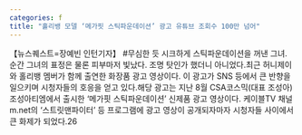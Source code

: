 ```yaml
---
categories: f
title: "홀리뱅 모델 ‘메가핏 스틱파운데이션’ 광고 유튜브 조회수 100만 넘어"
---
```

【뉴스퀘스트=장예빈 인턴기자】 #무심한 듯 시크하게 스틱파운데이션을 꺼낸 그녀. 순간 그녀의 표정은 물론 피부마저 빛났다. 조명 탓인가 했더니 아니었다.최근 허니제이와 홀리뱅 멤버가 함께 출연한 화장품 광고 영상이다. 이 광고가 SNS 등에서 큰 반향을 일으키며 시청자들의 호응을 얻고 있다.해당 광고는 지난 8월 CSA코스믹(대표 조성아) 조성아티엠에서 출시한 ‘메가핏 스틱파운데이션’ 신제품 광고 영상이다. 케이블TV 채널 m.net의 ‘스트릿맨파이터’ 등 프로그램에 광고 영상이 공개되자마자 시청자들 사이에서 큰 화제가 되었다.26